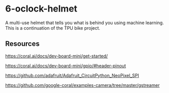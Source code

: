 # 6-oclock-helmet
A multi-use helmet that tells you what is behind you using machine learning. This is a continuation of the TPU bike project.

## Resources

https://coral.ai/docs/dev-board-mini/get-started/

https://coral.ai/docs/dev-board-mini/gpio/#header-pinout

https://github.com/adafruit/Adafruit_CircuitPython_NeoPixel_SPI

https://github.com/google-coral/examples-camera/tree/master/gstreamer
